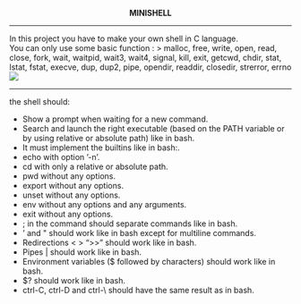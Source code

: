 **<p align="center" with="300" height="200">MINISHELL<p/>**
<hr/>
In this project you have to make your own shell in C language.<br/>
You can only use some basic function : 
> malloc, free, write, open, read, close, fork, wait,
waitpid, wait3, wait4, signal, kill, exit, getcwd, chdir, stat, lstat, fstat, execve, dup, dup2, pipe, opendir, readdir, closedir, strerror, errno

<image src="Minishell.gif"/>

<hr/>
the shell should:

- Show a prompt when waiting for a new command.
- Search and launch the right executable (based on the PATH variable or by using relative or absolute path) like in bash.
- It must implement the builtins like in bash:.
- echo with option ’-n’.
- cd with only a relative or absolute path.
- pwd without any options.
- export without any options.
- unset without any options.
- env without any options and any arguments.
- exit without any options.
- ; in the command should separate commands like in bash.
- ’ and " should work like in bash except for multiline commands.
- Redirections < > “>>” should work like in bash.
- Pipes | should work like in bash.
- Environment variables ($ followed by characters) should work like in bash.
- $? should work like in bash.
- ctrl-C, ctrl-D and ctrl-\ should have the same result as in bash.

